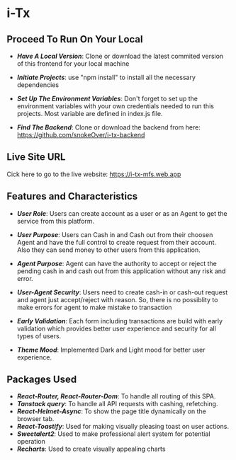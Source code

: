 <h1>i-Tx</h1>

<h2>Proceed To Run On Your Local</h2>

- **_Have A Local Version_**: Clone or download the latest commited version of this frontend for your local machine

- **_Initiate Projects_**: use "npm install" to install all the necessary dependencies

- **_Set Up The Environment Variables_**: Don't forget to set up the environment variables with your own credentials needed to run this projects. Most variable are defined in index.js file.

- **_Find The Backend_**: Clone or download the backend from here: https://github.com/snokeOver/i-tx-backend

<h2>Live Site URL</h2>
<p>Cick here to go to the live website: <a href="https://i-tx-mfs.web.app">https://i-tx-mfs.web.app</a></p>

<h2>Features and Characteristics</h2>

- **_User Role_**: Users can create account as a user or as an Agent to get the service from this platform.
- **_User Purpose_**: Users can Cash in and Cash out from their choosen Agent and have the full control to create request from their account. Also they can send money to other users from this application.

- **_Agent Purpose_**: Agent can have the authority to accept or reject the pending cash in and cash out from this application without any risk and error.

- **_User-Agent Security_**: Users need to create cash-in or cash-out request and agent just accept/reject with reason. So, there is no possiblity to make errors for agent to make mistake to transaction

- **_Early Validation_**: Each form including transactions are build with early validation which provides better user experience and security for all types of users.

- **_Theme Mood_**: Implemented Dark and Light mood for better user experience.

<h2>Packages Used</h2>

- **_React-Router, React-Router-Dom_**: To handle all routing of this SPA.
- **_Tanstack query_**: To handle all API requests with cashing, refetching.
- **_React-Helmet-Async_**: To show the page title dynamically on the browser tab.
- **_React-Toastify_**: Used for making visually pleasing toast on user actions.
- **_Sweetalert2_**: Used to make professional alert system for potential operation
- **_Recharts_**: Used to create visually appealing charts
